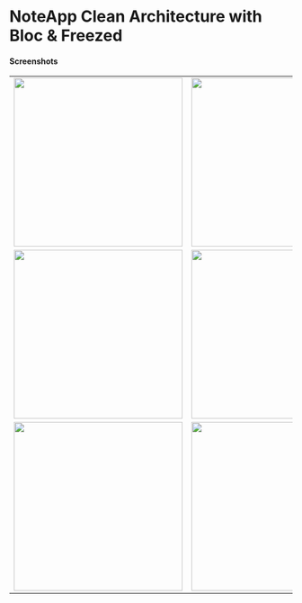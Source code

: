# NoteApp Clean Architecture with Bloc & Freezed

#### Screenshots

|                                               |                                               |
| :-------------------------------------------: | :-------------------------------------------: |
| <Image src="screenshots/-1.png" width ="300"> | <Image src="screenshots/2.png" width ="300">  |
| <Image src="screenshots/0.png" width ="300">  | <Image src="screenshots/-2.png" width ="300"> |
| <Image src="screenshots/1.png" width ="300">  | <Image src="screenshots/3.png" width ="300">  |
